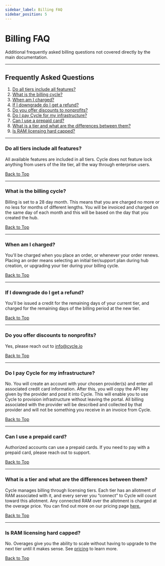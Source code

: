```yaml
---
sidebar_label: Billing FAQ
sidebar_position: 5
---
```


# Billing FAQ

Additional frequently asked billing questions not covered directly by the main documentation.

---

## Frequently Asked Questions

1. [Do all tiers include all features?](#do-all-tiers-include-all-features)
2. [What is the billing cycle?](#what-is-the-billing-cycle)
3. [When am I charged?](#when-am-i-charged)
4. [If I downgrade do I get a refund?](#if-i-downgrade-do-i-get-a-refund)
5. [Do you offer discounts to nonprofits?](#do-you-offer-discounts-to-nonprofits)
6. [Do I pay Cycle for my infrastructure?](#do-i-pay-cycle-for-my-infrastructure)
7. [Can I use a prepaid card?](#can-i-use-a-prepaid-card)
8. [What is a tier and what are the differences between them?](#what-is-a-tier-and-what-are-the-differences-between-them)
9. [Is RAM licensing hard capped?](#is-ram-licensing-hard-capped)

---

### Do all tiers include all features?

All available features are included in all tiers. Cycle does not feature lock anything from users of the lite tier, all the way through enterprise users.

[Back to Top](#frequently-asked-questions)

---

### What is the billing cycle?

Billing is set to a 28 day month. This means that you are charged no more or no less for months of different lengths. You will be invoiced and charged on the same day of each month and this will be based on the day that you created the hub.

[Back to Top](#frequently-asked-questions)

---

### When am I charged?

You'll be charged when you place an order, or whenever your order renews. Placing an order means selecting an initial tier/support plan during hub creation, or upgrading your tier during your billing cycle.

[Back to Top](#frequently-asked-questions)

---

### If I downgrade do I get a refund?

You'll be issued a credit for the remaining days of your current tier, and charged for the remaining days of the billing period at the new tier.

[Back to Top](#frequently-asked-questions)

---

### Do you offer discounts to nonprofits?

Yes, please reach out to info@cycle.io

[Back to Top](#frequently-asked-questions)

---

### Do I pay Cycle for my infrastructure?

No. You will create an account with your chosen provider(s) and enter all associated credit card information. After this, you will copy the API key given by the provider and post it into Cycle. This will enable you to use Cycle to provision infrastructure without leaving the portal. All billing associated with the provider will be described and collected by that provider and will not be something you receive in an invoice from Cycle.

[Back to Top](#frequently-asked-questions)

---

### Can I use a prepaid card?

Authorized accounts can use a prepaid cards. If you need to pay with a prepaid card, please reach out to support.

[Back to Top](#frequently-asked-questions)

---

### What is a tier and what are the differences between them?

Cycle manages billing through licensing tiers. Each tier has an allotment of RAM associated with it, and every server you “connect” to Cycle will count toward this allotment. Any connected RAM over the allotment is charged at the overage price. You can find out more on our pricing page [here.](https://cycle.io/pricing/)

[Back to Top](#frequently-asked-questions)

---

### Is RAM licensing hard capped?

No. Overages give you the ability to scale without having to upgrade to the next tier until it makes sense. See [pricing](https://cycle.io/pricing/) to learn more.

[Back to Top](#frequently-asked-questions)
